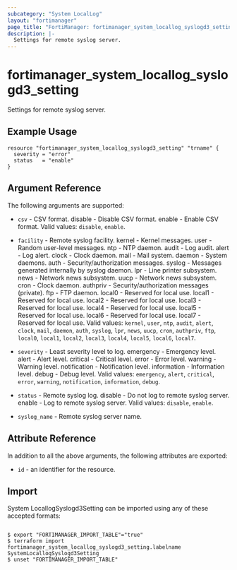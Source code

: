 ```yaml
---
subcategory: "System LocalLog"
layout: "fortimanager"
page_title: "FortiManager: fortimanager_system_locallog_syslogd3_setting"
description: |-
  Settings for remote syslog server.
---
```


# fortimanager_system_locallog_syslogd3_setting
Settings for remote syslog server.

## Example Usage

```hcl
resource "fortimanager_system_locallog_syslogd3_setting" "trname" {
  severity = "error"
  status   = "enable"
}
```

## Argument Reference


The following arguments are supported:


* `csv` - CSV format. disable - Disable CSV format. enable - Enable CSV format. Valid values: `disable`, `enable`.

* `facility` - Remote syslog facility. kernel - Kernel messages. user - Random user-level messages. ntp - NTP daemon. audit - Log audit. alert - Log alert. clock - Clock daemon. mail - Mail system. daemon - System daemons. auth - Security/authorization messages. syslog - Messages generated internally by syslog daemon. lpr - Line printer subsystem. news - Network news subsystem. uucp - Network news subsystem. cron - Clock daemon. authpriv - Security/authorization messages (private). ftp - FTP daemon. local0 - Reserved for local use. local1 - Reserved for local use. local2 - Reserved for local use. local3 - Reserved for local use. local4 - Reserved for local use. local5 - Reserved for local use. local6 - Reserved for local use. local7 - Reserved for local use. Valid values: `kernel`, `user`, `ntp`, `audit`, `alert`, `clock`, `mail`, `daemon`, `auth`, `syslog`, `lpr`, `news`, `uucp`, `cron`, `authpriv`, `ftp`, `local0`, `local1`, `local2`, `local3`, `local4`, `local5`, `local6`, `local7`.

* `severity` - Least severity level to log. emergency - Emergency level. alert - Alert level. critical - Critical level. error - Error level. warning - Warning level. notification - Notification level. information - Information level. debug - Debug level. Valid values: `emergency`, `alert`, `critical`, `error`, `warning`, `notification`, `information`, `debug`.

* `status` - Remote syslog log. disable - Do not log to remote syslog server. enable - Log to remote syslog server. Valid values: `disable`, `enable`.

* `syslog_name` - Remote syslog server name.


## Attribute Reference

In addition to all the above arguments, the following attributes are exported:
* `id` - an identifier for the resource.

## Import

System LocallogSyslogd3Setting can be imported using any of these accepted formats:
```

$ export "FORTIMANAGER_IMPORT_TABLE"="true"
$ terraform import fortimanager_system_locallog_syslogd3_setting.labelname SystemLocallogSyslogd3Setting
$ unset "FORTIMANAGER_IMPORT_TABLE"
```

